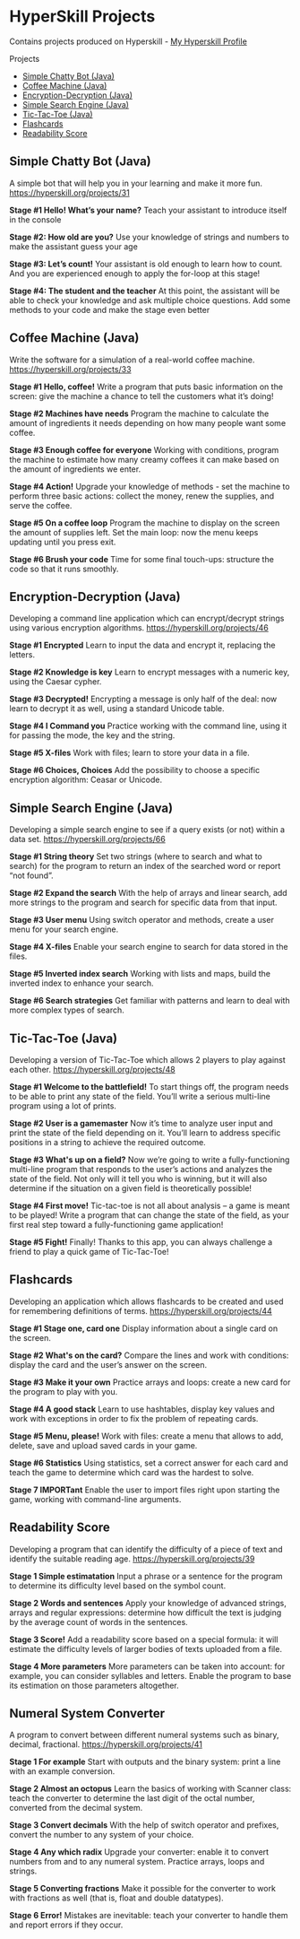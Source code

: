 # HyperSkill Projects
Contains projects produced on Hyperskill - [My Hyperskill Profile](https://hyperskill.org/profile/518836)

<!-- START doctoc generated TOC please keep comment here to allow auto update -->
<!-- DON'T EDIT THIS SECTION, INSTEAD RE-RUN doctoc TO UPDATE -->
Projects

- [Simple Chatty Bot (Java)](#simple-chatty-bot-java)
- [Coffee Machine (Java)](#coffee-machine-java)
- [Encryption-Decryption (Java)](#encryption-decryption-java)
- [Simple Search Engine (Java)](#simple-search-engine-java)
- [Tic-Tac-Toe (Java)](#tic-tac-toe-java)
- [Flashcards](#flashcards)
- [Readability Score](#readability-score)

<!-- END doctoc generated TOC please keep comment here to allow auto update -->

## Simple Chatty Bot (Java)
A simple bot that will help you in your learning and make it more fun.
https://hyperskill.org/projects/31

**Stage #1 Hello! What’s your name?**
Teach your assistant to introduce itself in the console

**Stage #2: How old are you?**
Use your knowledge of strings and numbers to make the assistant guess your age

**Stage #3: Let’s count!**
Your assistant is old enough to learn how to count. And you are experienced enough to apply the for-loop at this stage!

**Stage #4: The student and the teacher**
At this point, the assistant will be able to check your knowledge and ask multiple choice questions. 
Add some methods to your code and make the stage even better

## Coffee Machine (Java)
Write the software for a simulation of a real-world coffee machine.
https://hyperskill.org/projects/33

**Stage #1 Hello, coffee!**
Write a program that puts basic information on the screen: give the machine a chance to tell the customers what it’s doing!

**Stage #2 Machines have needs**
Program the machine to calculate the amount of ingredients it needs depending on how many people want some coffee.

**Stage #3 Enough coffee for everyone**
Working with conditions, program the machine to estimate how many creamy coffees it can make based on the amount of ingredients we enter.

**Stage #4 Action!**
Upgrade your knowledge of methods - set the machine to perform three basic actions: collect the money, renew the supplies, and serve the coffee.

**Stage #5 On a coffee loop**
Program the machine to display on the screen the amount of supplies left. Set the main loop: now the menu keeps updating until you press exit.

**Stage #6 Brush your code**
Time for some final touch-ups: structure the code so that it runs smoothly.

## Encryption-Decryption (Java)
Developing a command line application which can encrypt/decrypt strings using various encryption algorithms.
https://hyperskill.org/projects/46

**Stage #1 Encrypted**
Learn to input the data and encrypt it, replacing the letters.

**Stage #2 Knowledge is key**
Learn to encrypt messages with a numeric key, using the Caesar cypher. 

**Stage #3 Decrypted!**
Encrypting a message is only half of the deal: now learn to decrypt it as well, using a standard Unicode table.

**Stage #4 I Command you**
Practice working with the command line, using it for passing the mode, the key and the string.

**Stage #5 X-files**
Work with files; learn to store your data in a file.

**Stage #6 Choices, Choices**
Add the possibility to choose a specific encryption algorithm: Ceasar or Unicode.

## Simple Search Engine (Java)
Developing a simple search engine to see if a query exists (or not) within a data set.
https://hyperskill.org/projects/66

**Stage #1 String theory**
Set two strings (where to search and what to search) for the program to return an index of the searched word or report “not found”.

**Stage #2 Expand the search**
With the help of arrays and linear search, add more strings to the program and search for specific data from that input. 

**Stage #3 User menu**
Using switch operator and methods, create a user menu for your search engine.

**Stage #4 X-files**
Enable your search engine to search for data stored in the files.

**Stage #5 Inverted index search**
Working with lists and maps, build the inverted index to enhance your search.

**Stage #6 Search strategies**
Get familiar with patterns and learn to deal with more complex types of search.

## Tic-Tac-Toe (Java)
Developing a version of Tic-Tac-Toe which allows 2 players to play against each other.
https://hyperskill.org/projects/48

**Stage #1 Welcome to the battlefield!**
To start things off, the program needs to be able to print any state of the field. You’ll write a serious multi-line program using a lot of prints. 

**Stage #2 User is a gamemaster**
Now it’s time to analyze user input and print the state of the field depending on it. You’ll learn to address specific positions in a string to achieve the required outcome.

**Stage #3 What's up on a field?**
Now we’re going to write a fully-functioning multi-line program that responds to the user’s actions and analyzes the state of the field. Not only will it tell you who is winning, but it will also determine if the situation on a given field is theoretically possible!

**Stage #4 First move!**
Tic-tac-toe is not all about analysis – a game is meant to be played! Write a program that can change the state of the field, as your first real step toward a fully-functioning game application! 

**Stage #5 Fight!**
Finally! Thanks to this app, you can always challenge a friend to play a quick game of Tic-Tac-Toe!

## Flashcards
Developing an application which allows flashcards to be created and used for remembering definitions of terms.
https://hyperskill.org/projects/44

**Stage #1 Stage one, card one**
Display information about a single card on the screen.

**Stage #2 What's on the card?**
Compare the lines and work with conditions: display the card and the user’s answer on the screen.

**Stage #3 Make it your own**
Practice arrays and loops: create a new card for the program to play with you.

**Stage #4 A good stack**
Learn to use hashtables, display key values and work with exceptions in order to fix the problem of repeating cards.

**Stage #5 Menu, please!**
Work with files: create a menu that allows to add, delete, save and upload saved cards in your game.

**Stage #6 Statistics**
Using statistics, set a correct answer for each card and teach the game to determine which card was the hardest to solve.

**Stage 7 IMPORTant**
Enable the user to import files right upon starting the game, working with command-line arguments. 

## Readability Score
Developing a program that can identify the difficulty of a piece of text and identify the suitable reading age.
https://hyperskill.org/projects/39

**Stage 1 Simple estimatation**
Input a phrase or a sentence for the program to determine its difficulty level based on the symbol count.

**Stage 2 Words and sentences**
Apply your knowledge of advanced strings, arrays and regular expressions: determine how difficult the text is judging by the average count of words in the sentences.

**Stage 3 Score!**
Add a readability score based on a special formula: it will estimate the difficulty levels of larger bodies of texts uploaded from a file.

**Stage 4 More parameters**
More parameters can be taken into account: for example, you can consider syllables and letters. Enable the program to base its estimation on those parameters altogether.

## Numeral System Converter
A program to convert between different numeral systems such as binary, decimal, fractional.
https://hyperskill.org/projects/41

**Stage 1 For example**
Start with outputs and the binary system: print a line with an example conversion.

**Stage 2 Almost an octopus**
Learn the basics of working with Scanner class: teach the converter to determine the last digit of the octal number, converted from the decimal system.

**Stage 3 Convert decimals**
With the help of switch operator and prefixes, convert the number to any system of your choice.

**Stage 4 Any which radix**
Upgrade your converter: enable it to convert numbers from and to any numeral system. Practice arrays, loops and strings.

**Stage 5 Converting fractions**
Make it possible for the converter to work with fractions as well (that is, float and double datatypes).

**Stage 6 Error!**
Mistakes are inevitable: teach your converter to handle them and report errors if they occur.